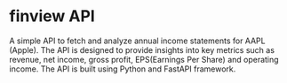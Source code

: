 # finview API

A simple API to fetch and analyze annual income statements for AAPL (Apple). The API is designed to provide insights into key metrics such as revenue, net income, gross profit, EPS(Earnings Per Share) and operating income. The API is built using Python and FastAPI framework.
